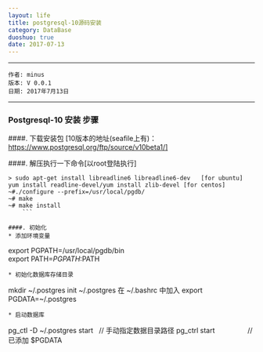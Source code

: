 ```yaml
---
layout: life
title: postgresql-10源码安装
category: DataBase
duoshuo: true
date: 2017-07-13
---
```


******

	作者: minus
	版本: V 0.0.1
	日期: 2017年7月13日

<!-- more -->

*******

### Postgresql-10 安装 步骤
####. 下载安装包 [10版本的地址(seafile上有)： https://www.postgresql.org/ftp/source/v10beta1/]

####. 解压执行一下命令[以root登陆执行]
```
> sudo apt-get install libreadline6 libreadline6-dev   [for ubuntu]  yum install readline-devel/yum install zlib-devel [for centos]
~#./configure --prefix=/usr/local/pgdb/
~# make
~# make install
    ```

####. 初始化
* 添加环境变量
```
export PGPATH=/usr/local/pgdb/bin                                           
export PATH=$PGPATH:$PATH
```
* 初始化数据库存储目录
```
mkdir ~/.postgres
init ~/.postgres
在 ~/.bashrc 中加入 export PGDATA=~/.postgres
```
* 启动数据库
```
pg_ctl -D ~/.postgres start   // 手动指定数据目录路径
pg_ctrl start                 // 已添加 $PGDATA 
```
